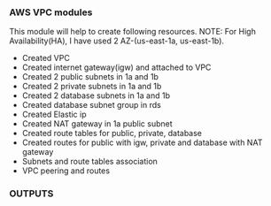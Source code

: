 ### AWS VPC modules

This module will help to create following resources.
NOTE: For High Availability(HA), I have used 2 AZ-(us-east-1a, us-east-1b).

* Created VPC
* Created internet gateway(igw) and attached to VPC
* Created 2 public subnets in 1a and 1b
* Created 2 private subnets in 1a and 1b
* Created 2 database subnets in 1a and 1b
* Created database subnet group in rds
* Created Elastic ip
* Created NAT gateway in 1a public subnet
* Created route tables for public, private, database 
* Created routes for public with igw, private and database with NAT gateway
* Subnets and route tables association
* VPC peering and routes

### OUTPUTS

